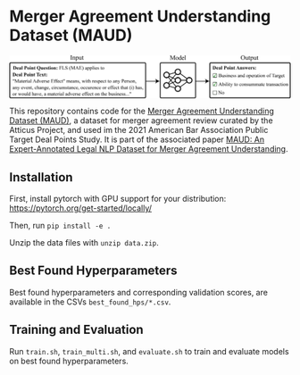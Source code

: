 # Merger Agreement Understanding Dataset (MAUD)

<img align="center" src="main_figure.png" width="1000">

This repository contains code for the [Merger Agreement Understanding Dataset (MAUD)](https://www.atticusprojectai.org/maud), a dataset for merger agreement review curated by the Atticus Project, and used im the 2021 American Bar Association Public Target Deal Points Study. It is part of the associated paper [MAUD: An Expert-Annotated Legal NLP Dataset for Merger Agreement Understanding](https://arxiv.org/abs/TBD).


## Installation
First, install pytorch with GPU support for your distribution: https://pytorch.org/get-started/locally/

Then, run `pip install -e .`

Unzip the data files with `unzip data.zip`.

## Best Found Hyperparameters
Best found hyperparameters and corresponding validation scores, are available in the CSVs `best_found_hps/*.csv`.

## Training and Evaluation
Run `train.sh`, `train_multi.sh`, and `evaluate.sh` to train and evaluate models on best found hyperparameters.
